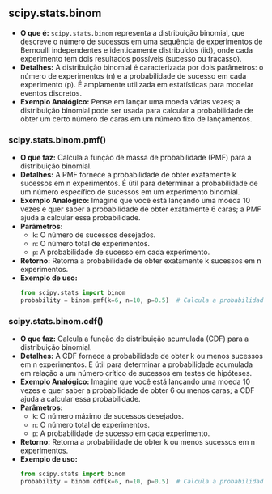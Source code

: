 ## scipy.stats.binom
- **O que é:** `scipy.stats.binom` representa a distribuição binomial, que descreve o número de sucessos em uma sequência de experimentos de Bernoulli independentes e identicamente distribuídos (iid), onde cada experimento tem dois resultados possíveis (sucesso ou fracasso).
- **Detalhes:** A distribuição binomial é caracterizada por dois parâmetros: o número de experimentos (n) e a probabilidade de sucesso em cada experimento (p). É amplamente utilizada em estatísticas para modelar eventos discretos.
- **Exemplo Analógico:** Pense em lançar uma moeda várias vezes; a distribuição binomial pode ser usada para calcular a probabilidade de obter um certo número de caras em um número fixo de lançamentos.

### scipy.stats.binom.pmf()
- **O que faz:** Calcula a função de massa de probabilidade (PMF) para a distribuição binomial.
- **Detalhes:** A PMF fornece a probabilidade de obter exatamente k sucessos em n experimentos. É útil para determinar a probabilidade de um número específico de sucessos em um experimento binomial.
- **Exemplo Analógico:** Imagine que você está lançando uma moeda 10 vezes e quer saber a probabilidade de obter exatamente 6 caras; a PMF ajuda a calcular essa probabilidade.
- **Parâmetros:** 
  - `k`: O número de sucessos desejados.
  - `n`: O número total de experimentos.
  - `p`: A probabilidade de sucesso em cada experimento.
- **Retorno:** Retorna a probabilidade de obter exatamente k sucessos em n experimentos.
- **Exemplo de uso:**
  ```python
  from scipy.stats import binom
  probability = binom.pmf(k=6, n=10, p=0.5)  # Calcula a probabilidade de obter exatamente 6 caras em 10 lançamentos de moeda.
  ```

### scipy.stats.binom.cdf()
- **O que faz:** Calcula a função de distribuição acumulada (CDF) para a distribuição binomial.
- **Detalhes:** A CDF fornece a probabilidade de obter k ou menos sucessos em n experimentos. É útil para determinar a probabilidade acumulada em relação a um número crítico de sucessos em testes de hipóteses.
- **Exemplo Analógico:** Imagine que você está lançando uma moeda 10 vezes e quer saber a probabilidade de obter 6 ou menos caras; a CDF ajuda a calcular essa probabilidade.
- **Parâmetros:** 
  - `k`: O número máximo de sucessos desejados.
  - `n`: O número total de experimentos.
  - `p`: A probabilidade de sucesso em cada experimento.
- **Retorno:** Retorna a probabilidade de obter k ou menos sucessos em n experimentos.
- **Exemplo de uso:**
  ```python
  from scipy.stats import binom
  probability = binom.cdf(k=6, n=10, p=0.5)  # Calcula a probabilidade de obter 6 ou menos caras em 10 lançamentos de moeda.
  ```
